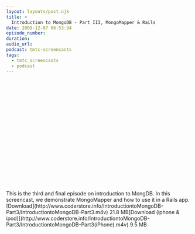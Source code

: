 ```yaml
---
layout: layouts/post.njk
title: >
  Introduction to MongoDB - Part III, MongoMapper & Rails
date: 2009-12-07 06:53:34
episode_number:
duration:
audio_url:
podcast: tmtc-screencasts
tags:
  - tmtc_screencasts
  - podcast
---
```


<object width="540" height="304"><param name="allowfullscreen" value="true">

<param name="allowscriptaccess" value="always">
<param name="movie" value="http://vimeo.com/moogaloop.swf?clip_id=8026943&amp;server=vimeo.com&amp;show_title=0&amp;show_byline=0&amp;show_portrait=0&amp;color=00ADEF&amp;fullscreen=1">
<embed src="http://vimeo.com/moogaloop.swf?clip_id=8026943&amp;server=vimeo.com&amp;show_title=0&amp;show_byline=0&amp;show_portrait=0&amp;color=00ADEF&amp;fullscreen=1" type="application/x-shockwave-flash" allowfullscreen="true" allowscriptaccess="always" width="540" height="304"></embed></object>This is the third and final episode on introduction to MongDB. In this screencast, we demonstrate MongoMapper and how to use it in a Rails app.[Download](http://www.coderstore.info/IntroductiontoMongoDB-Part3/IntroductiontoMongoDB-Part3.m4v) 21.8 MB[Download (iphone & ipod)](http://www.coderstore.info/IntroductiontoMongoDB-Part3/IntroductiontoMongoDB-Part3(iPhone).m4v) 9.5 MB

